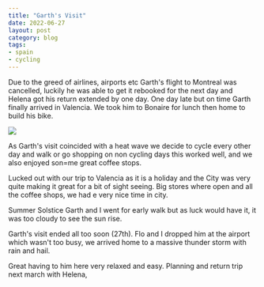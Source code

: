 ```yaml
---
title: "Garth's Visit"
date: 2022-06-27
layout: post
category: blog
tags:
- spain
- cycling
---
```



Due to the greed of airlines, airports etc Garth's flight to Montreal
was cancelled, luckily he was able to get it rebooked for the next day and Helena got his return extended by one day. One day late but on time Garth finally arrived in Valencia. We took him to Bonaire for lunch then home to build his bike.
<!--more-->

 ![](/images/2021/)

As Garth's visit coincided with a heat wave we decide to cycle every other day and walk or go shopping on non cycling days this worked well, and we also enjoyed son=me great coffee stops.

Lucked out with our trip to Valencia as it is a holiday and the City was
very quite making it great for a bit of sight seeing. Big stores where
open and all the coffee shops, we had e very nice time in city.

Summer Solstice Garth and I went for early walk but as luck would have it, it was too cloudy to see the sun rise.

Garth's visit ended all too soon (27th). Flo and I dropped him at the airport which wasn't too busy, we arrived home to a massive thunder storm with rain and hail.

Great having to him here very relaxed and easy. Planning and return trip next march with Helena,

